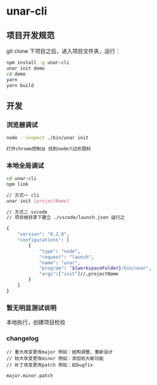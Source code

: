 # unar-cli

## 项目开发规范

git clone 下项目之后，进入项目文件夹，运行：
```bash
npm install -g unar-cli
unar init demo
cd demo
yarn
yarn build
```
## 开发
### 浏览器调试 

``` bash
node --inspect ./bin/unar init

打开chrome控制台 找到node六边形图标
```

### 本地全局调试 

``` bash
cd unar-cli
npm link

// 方式一 cli
unar init [projectName]

// 方式二 vscode 
// 项目根目录下建立 ./vscode/launch.json 运行之

{
    "version": "0.2.0",
    "configurations": [
        {
            "type": "node",
            "request": "launch",
            "name": "unar",
            "program": "${workspaceFolder}/bin/unar",
            "args":["init"]//,projectName
        }
    ]
}
```
### 暂无明显测试说明
本地执行，创建项目检验
### changelog
```
// 重大改变更改major 例如：结构调整、重新设计
// 较大改变更改minor 例如：添加较大新功能
// 补丁改变更改patch 例如：如bugfix

major.minor.patch
```


